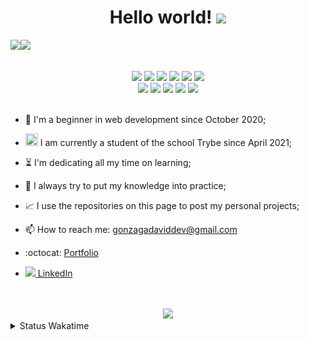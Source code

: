   <h1 align="center">Hello world!  <img src="https://media.giphy.com/media/X1XORnJ6ErubS/giphy.gif" width="55px"></h1>

<!-- <div align="center"> -->
 <img src="https://github-readme-stats.vercel.app/api?username=Gonzagadavid&show_icons=true&theme=chartreuse-dark" /><img src="https://github-readme-stats.vercel.app/api/top-langs/?username=Gonzagadavid&layout=compact&theme=chartreuse-dark"/>
<!-- </div> -->

<br>

<div align="center">
<img src = "https://img.shields.io/badge/-HTML5-1C1C1C?style=plastic&logo=html5&logoColor=E34F26" width="85px"> <img src = "https://img.shields.io/badge/-CSS3-1C1C1C?style=plastic&logo=css3&logoColor=1572B6" width="75px"> <img src = "https://img.shields.io/badge/-JavaScript-1C1C1C?style=plastic&logo=javascript&logoColor=eed718" width="110px"> <img src="https://img.shields.io/badge/-Node.js-1C1C1C?style=plastic&logo=Node.js&logoColor=3C873A" width="90px"> <img src="https://img.shields.io/badge/-ReactJs-1C1C1C?logo=react&logoColor=61DAFB&style=plastic" width="90px"> <img src="https://img.shields.io/badge/-git-1C1C1C?logo=git&logoColor=F05032&style=plastic" width="55px"><br> 
<img src="https://img.shields.io/badge/-React%20Router-1C1C1C?logo=react-router&logoColor=CA4245&style=plastic" width="130px">
<img src="https://img.shields.io/badge/-Redux-1C1C1C?logo=redux&logoColor=764ABC&style=plastic" width="85px"> <img src="https://img.shields.io/badge/-NPM-1C1C1C?logo=npm&logoColor=CB3837&style=plastic" width="70px"> <img src="https://img.shields.io/badge/-Jest-1C1C1C?logo=jest&logoColor=C21325&style=plastic" width="65px"> 
<img src="https://img.shields.io/badge/-Testing%20Library-1C1C1C?logo=testing-library&logoColor=E33332&style=plastic" width="150px">
</div>
<br>

- :hatching_chick: I'm a beginner in web development since October 2020;

- <img src="https://emoji.slack-edge.com/TMDDFEPFU/trybe/54202dc3a934a845.png" height="20px" width="20px"> I am currently a student of the school Trybe since April 2021; 

- :hourglass_flowing_sand: I'm dedicating all my time on learning;

- :muscle: I always try to put my knowledge into practice;

- :chart_with_upwards_trend: I use the repositories on this page to post my personal projects;

- 📫 How to reach me: gonzagadaviddev@gmail.com

- :octocat: <a href="https://gonzagadavid.github.io/portfolio">Portfolio</a>

- <img src="https://i.stack.imgur.com/gVE0j.png"/><a href="https://www.linkedin.com/in/david-gonzaga/"> LinkedIn</a>

<br>

  <br>
<div align="center">
  <img src="https://www.codewars.com/users/Gonzagadavid/badges/large" />
</div>

<details>
  <summary> Status Wakatime </summary> 
  <!--START_SECTION:waka-->
![Profile Views](http://img.shields.io/badge/Profile%20Views-209-blue)

**🐱 My GitHub Data** 

> 🏆 801 Contributions in the Year 2022
 > 
> 📦 666.0 kB Used in GitHub's Storage 
 > 
> 💼 Opted to Hire
 > 
> 📜 89 Public Repositories 
 > 
> 🔑 56 Private Repositories  
 > 
**I'm an Early 🐤** 

```text
🌞 Morning    100 commits    █░░░░░░░░░░░░░░░░░░░░░░░░   6.32% 
🌆 Daytime    762 commits    ████████████░░░░░░░░░░░░░   48.17% 
🌃 Evening    560 commits    ████████░░░░░░░░░░░░░░░░░   35.4% 
🌙 Night      160 commits    ██░░░░░░░░░░░░░░░░░░░░░░░   10.11%

```
📅 **I'm Most Productive on Tuesday** 

```text
Monday       193 commits    ███░░░░░░░░░░░░░░░░░░░░░░   12.2% 
Tuesday      366 commits    █████░░░░░░░░░░░░░░░░░░░░   23.14% 
Wednesday    294 commits    ████░░░░░░░░░░░░░░░░░░░░░   18.58% 
Thursday     263 commits    ████░░░░░░░░░░░░░░░░░░░░░   16.62% 
Friday       171 commits    ██░░░░░░░░░░░░░░░░░░░░░░░   10.81% 
Saturday     153 commits    ██░░░░░░░░░░░░░░░░░░░░░░░   9.67% 
Sunday       142 commits    ██░░░░░░░░░░░░░░░░░░░░░░░   8.98%

```


📊 **This Week I Spent My Time On** 

```text
⌚︎ Time Zone: America/Sao_Paulo

💬 Programming Languages: 
Python                   11 hrs 17 mins      █████████░░░░░░░░░░░░░░░░   38.05% 
JavaScript               8 hrs 47 mins       ███████░░░░░░░░░░░░░░░░░░   29.59% 
TypeScript               3 hrs 45 mins       ███░░░░░░░░░░░░░░░░░░░░░░   12.68% 
JSON                     3 hrs 20 mins       ██░░░░░░░░░░░░░░░░░░░░░░░   11.28% 
Markdown                 1 hr 43 mins        █░░░░░░░░░░░░░░░░░░░░░░░░   5.79%

🔥 Editors: 
VS Code                  29 hrs 41 mins      █████████████████████████   100.0%

🐱‍💻 Projects: 
sd-012-restaurant-orders 9 hrs 48 mins       ████████░░░░░░░░░░░░░░░░░   33.06% 
appointment-calendar-reac7 hrs 10 mins       ██████░░░░░░░░░░░░░░░░░░░   24.15% 
calendar-json-api        5 hrs 50 mins       █████░░░░░░░░░░░░░░░░░░░░   19.66% 
trybe-exercises-computer-1 hr 36 mins        █░░░░░░░░░░░░░░░░░░░░░░░░   5.44% 
chameleon                1 hr 33 mins        █░░░░░░░░░░░░░░░░░░░░░░░░   5.27%

💻 Operating System: 
Linux                    29 hrs 41 mins      █████████████████████████   100.0%

```

**I Mostly Code in JavaScript** 

```text
JavaScript               77 repos            ███████████████████░░░░░░   78.57% 
HTML                     7 repos             █░░░░░░░░░░░░░░░░░░░░░░░░   7.14% 
TypeScript               7 repos             █░░░░░░░░░░░░░░░░░░░░░░░░   7.14% 
Python                   4 repos             █░░░░░░░░░░░░░░░░░░░░░░░░   4.08% 
Shell                    3 repos             ░░░░░░░░░░░░░░░░░░░░░░░░░   3.06%

```


**Timeline**

![Chart not found](https://raw.githubusercontent.com/Gonzagadavid/Gonzagadavid/main/charts/bar_graph.png) 


 Last Updated on 03/04/2022 18:53:05 UTC
<!--END_SECTION:waka--> 
</details>


